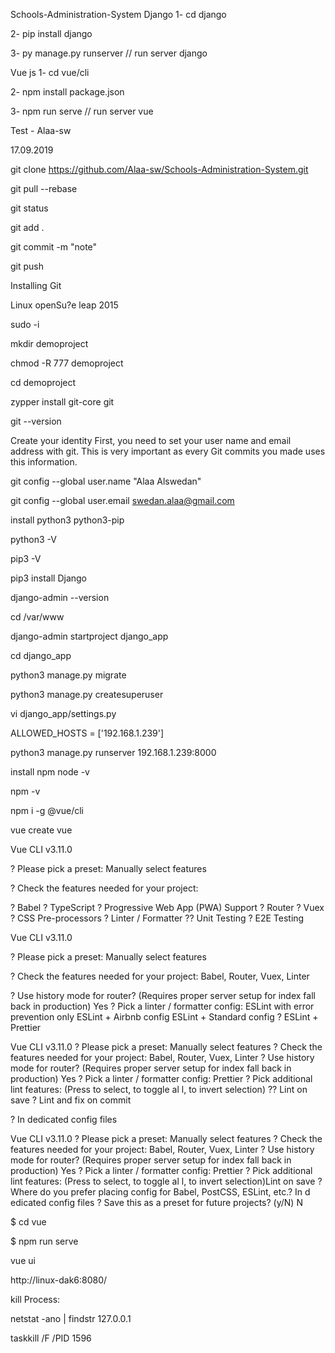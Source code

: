 Schools-Administration-System
Django
1- cd django

2- pip install django

3- py manage.py runserver // run server django

Vue js
1- cd vue/cli

2- npm install package.json

3- npm run serve // run server vue

Test - Alaa-sw

17.09.2019

git clone https://github.com/Alaa-sw/Schools-Administration-System.git

git pull --rebase

git status

git add .

git commit -m "note"

git push

Installing Git

Linux openSu?e leap 2015

sudo -i

mkdir demoproject

chmod -R 777 demoproject

cd demoproject

zypper install git-core git

git --version

Create your identity First, you need to set your user name and email address with git. This is very important as every Git commits you made uses this information.

git config --global user.name "Alaa Alswedan"

git config --global user.email swedan.alaa@gmail.com

install python3 python3-pip

python3 -V

pip3 -V

pip3 install Django

django-admin --version

cd /var/www

django-admin startproject django_app

cd django_app

python3 manage.py migrate

python3 manage.py createsuperuser

vi django_app/settings.py

ALLOWED_HOSTS = ['192.168.1.239']

python3 manage.py runserver 192.168.1.239:8000

install npm
node -v

npm -v

npm i -g @vue/cli

vue create vue

Vue CLI v3.11.0

? Please pick a preset: Manually select features

? Check the features needed for your project:

? Babel ? TypeScript ? Progressive Web App (PWA) Support ? Router ? Vuex ? CSS Pre-processors ? Linter / Formatter ?? Unit Testing ? E2E Testing

Vue CLI v3.11.0

? Please pick a preset: Manually select features

? Check the features needed for your project: Babel, Router, Vuex, Linter

? Use history mode for router? (Requires proper server setup for index fall back in production) Yes ? Pick a linter / formatter config: ESLint with error prevention only ESLint + Airbnb config ESLint + Standard config ? ESLint + Prettier

Vue CLI v3.11.0 ? Please pick a preset: Manually select features ? Check the features needed for your project: Babel, Router, Vuex, Linter ? Use history mode for router? (Requires proper server setup for index fall back in production) Yes ? Pick a linter / formatter config: Prettier ? Pick additional lint features: (Press to select, to toggle al l, to invert selection) ?? Lint on save ? Lint and fix on commit

? In dedicated config files

Vue CLI v3.11.0 ? Please pick a preset: Manually select features ? Check the features needed for your project: Babel, Router, Vuex, Linter ? Use history mode for router? (Requires proper server setup for index fall back in production) Yes ? Pick a linter / formatter config: Prettier ? Pick additional lint features: (Press to select, to toggle al l, to invert selection)Lint on save ? Where do you prefer placing config for Babel, PostCSS, ESLint, etc.? In d edicated config files ? Save this as a preset for future projects? (y/N) N

$ cd vue

$ npm run serve

vue ui

http://linux-dak6:8080/

kill Process:

netstat -ano | findstr 127.0.0.1

taskkill /F /PID 1596

